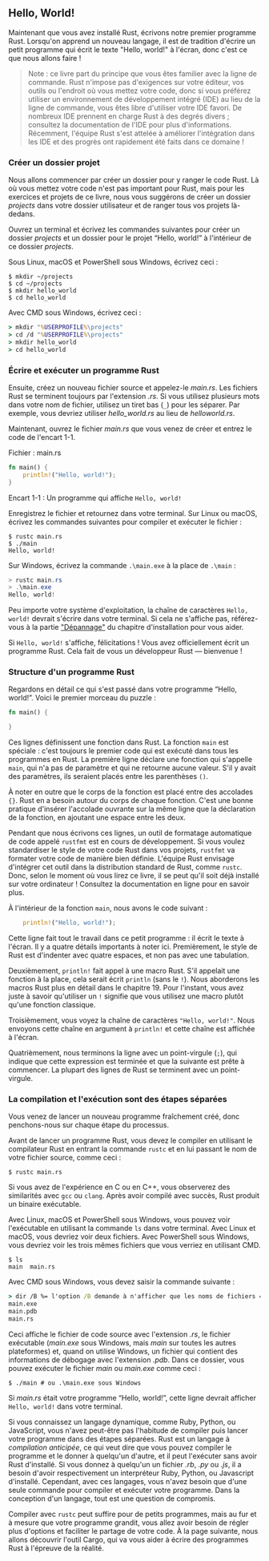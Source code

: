 <!--
## Hello, World!
-->

## Hello, World!

<!--
Now that you’ve installed Rust, let’s write your first Rust program. It’s
traditional when learning a new language to write a little program that prints
the text `Hello, world!` to the screen, so we’ll do the same here!
-->

Maintenant que vous avez installé Rust, écrivons notre premier programme Rust.
Lorsqu'on apprend un nouveau langage, il est de tradition d'écrire un petit
programme qui écrit le texte "Hello, world!" à l'écran, donc c'est ce que nous
allons faire !

<!--
> Note: This book assumes basic familiarity with the command line. Rust makes
> no specific demands about your editing or tooling or where your code lives, so
> if you prefer to use an integrated development environment (IDE) instead of
> the command line, feel free to use your favorite IDE. Many IDEs now have some
> degree of Rust support; check the IDE’s documentation for details. Recently,
> the Rust team has been focusing on enabling great IDE support, and progress
> has been made rapidly on that front!
-->

> Note : ce livre part du principe que vous êtes familier avec la ligne de
> commande. Rust n'impose pas d'exigences sur votre éditeur, vos outils ou
> l'endroit où vous mettez votre code, donc si vous préférez utiliser un
> environnement de développement intégré (IDE) au lieu de la ligne de commande,
> vous êtes libre d'utiliser votre IDE favori. De nombreux IDE prennent en
> charge Rust à des degrés divers ; consultez la documentation de
> l'IDE pour plus d'informations. Récemment, l'équipe Rust s'est attelée à
> améliorer l'intégration dans les IDE et des progrès ont rapidement été faits
> dans ce domaine !

<!--
### Creating a Project Directory
-->

### Créer un dossier projet

<!--
You’ll start by making a directory to store your Rust code. It doesn’t matter
to Rust where your code lives, but for the exercises and projects in this book,
we suggest making a *projects* directory in your home directory and keeping all
your projects there.
-->

Nous allons commencer par créer un dossier pour y ranger le code Rust. Là où
vous mettez votre code n'est pas important pour Rust, mais pour les exercices et
projets de ce livre, nous vous suggérons de créer un dossier *projects* dans
votre dossier utilisateur et de ranger tous vos projets là-dedans.

<!--
Open a terminal and enter the following commands to make a *projects* directory
and a directory for the “Hello, world!” project within the *projects* directory.
-->

Ouvrez un terminal et écrivez les commandes suivantes pour créer un
dossier *projects* et un dossier pour le projet “Hello, world!” à l'intérieur
de ce dossier *projects*.

<!--
For Linux, macOS, and PowerShell on Windows, enter this:
-->

Sous Linux, macOS et PowerShell sous Windows, écrivez ceci :

```text
$ mkdir ~/projects
$ cd ~/projects
$ mkdir hello_world
$ cd hello_world
```

<!--
For Windows CMD, enter this:
-->

Avec CMD sous Windows, écrivez ceci :


```cmd
> mkdir "%USERPROFILE%\projects"
> cd /d "%USERPROFILE%\projects"
> mkdir hello_world
> cd hello_world
```

<!--
### Writing and Running a Rust Program
-->

### Écrire et exécuter un programme Rust

<!--
Next, make a new source file and call it *main.rs*. Rust files always end with
the *.rs* extension. If you’re using more than one word in your filename, use
an underscore to separate them. For example, use *hello_world.rs* rather than
*helloworld.rs*.
-->

Ensuite, créez un nouveau fichier source et appelez-le *main.rs*. Les fichiers
Rust se terminent toujours par l'extension *.rs*. Si vous utilisez plusieurs
mots dans votre nom de fichier, utilisez un tiret bas (`_`) pour
les séparer. Par exemple, vous devriez utiliser *hello_world.rs* au lieu de
*helloworld.rs*.

<!--
Now open the *main.rs* file you just created and enter the code in Listing 1-1.
-->

Maintenant, ouvrez le fichier *main.rs* que vous venez de créer et entrez le
code de l'encart 1-1.

<!--
<span class="filename">Filename: main.rs</span>
-->

<span class="filename">Fichier : main.rs</span>

```rust
fn main() {
    println!("Hello, world!");
}
```

<!--
<span class="caption">Listing 1-1: A program that prints `Hello, world!`</span>
-->
<span class="caption">Encart 1-1 : Un programme qui affiche `Hello, world!`
</span>

<!--
Save the file and go back to your terminal window. On Linux or macOS, enter
the following commands to compile and run the file:
-->

Enregistrez le fichier et retournez dans votre terminal. Sur Linux
ou macOS, écrivez les commandes suivantes pour compiler et exécuter le fichier :

```text
$ rustc main.rs
$ ./main
Hello, world!
```

<!--
On Windows, enter the command `.\main.exe` instead of `./main`:
-->

Sur Windows, écrivez la commande `.\main.exe` à la place de `.\main` :

```powershell
> rustc main.rs
> .\main.exe
Hello, world!
```

<!--
Regardless of your operating system, the string `Hello, world!` should print to
the terminal. If you don’t see this output, refer back to the
[“Troubleshooting”][troubleshooting]<!-- ignore -- > part of the Installation
section for ways to get help.
-->

Peu importe votre système d'exploitation, la chaîne de caractères
`Hello, world!` devrait s'écrire dans votre terminal. Si cela ne s'affiche pas,
référez-vous à la partie ["Dépannage"][troubleshooting]<!-- ignore --> du
chapitre d'installation pour vous aider.

<!--
If `Hello, world!` did print, congratulations! You’ve officially written a Rust
program. That makes you a Rust programmer—welcome!
-->

Si `Hello, world!` s'affiche, félicitations ! Vous avez officiellement écrit un
programme Rust. Cela fait de vous un développeur Rust — bienvenue !

<!--
### Anatomy of a Rust Program
-->

### Structure d'un programme Rust

<!--
Let’s review in detail what just happened in your “Hello, world!” program.
Here’s the first piece of the puzzle:
-->

Regardons en détail ce qui s'est passé dans votre programme “Hello, world!”.
Voici le premier morceau du puzzle :

```rust
fn main() {

}
```

<!--
These lines define a function in Rust. The `main` function is special: it is
always the first code that runs in every executable Rust program. The first
line declares a function named `main` that has no parameters and returns
nothing. If there were parameters, they would go inside the parentheses, `()`.
-->

Ces lignes définissent une fonction dans Rust. La fonction `main` est spéciale :
c'est toujours le premier code qui est exécuté dans tous les programmes
en Rust. La première ligne déclare une fonction qui s'appelle `main`, qui n'a
pas de paramètre et qui ne retourne aucune valeur. S'il y avait des paramètres,
ils seraient placés entre les parenthèses `()`.

<!--
Also, note that the function body is wrapped in curly brackets, `{}`. Rust
requires these around all function bodies. It’s good style to place the opening
curly bracket on the same line as the function declaration, adding one space in
between.
-->

À noter en outre que le corps de la fonction est placé entre des accolades
`{}`. Rust en a besoin autour du corps de chaque fonction. C'est une
bonne pratique d'insérer l'accolade ouvrante sur la même ligne que la
déclaration de la fonction, en ajoutant une espace entre les deux.

<!--
At the time of this writing, an automatic formatter tool called `rustfmt` is
under development. If you want to stick to a standard style across Rust
projects, `rustfmt` will format your code in a particular style. The Rust team
plans to eventually include this tool with the standard Rust distribution, like
`rustc`. So depending on when you read this book, it might already be installed
on your computer! Check the online documentation for more details.
-->

Pendant que nous écrivons ces lignes, un outil de formatage automatique de code
appelé `rustfmt` est en cours de développement.
Si vous voulez standardiser le style de votre code Rust dans vos projets,
`rustfmt` va formater votre code de manière bien définie.
L'équipe Rust envisage d'intégrer cet outil dans la distribution
standard de Rust, comme `rustc`. Donc, selon le moment où vous lirez ce livre,
il se peut qu'il soit déjà installé sur votre ordinateur ! Consultez la
documentation en ligne pour en savoir plus.

<!--
Inside the `main` function is the following code:
-->

À l'intérieur de la fonction `main`, nous avons le code suivant :

```rust
    println!("Hello, world!");
```

<!--
This line does all the work in this little program: it prints text to the
screen. There are four important details to notice here. First, Rust style is
to indent with four spaces, not a tab.
-->

Cette ligne fait tout le travail dans ce petit programme : il écrit le texte à
l'écran. Il y a quatre détails importants à noter ici. Premièrement, le style de
Rust est d'indenter avec quatre espaces, et non pas avec une tabulation.

<!--
Second, `println!` calls a Rust macro. If it called a function instead, it
would be entered as `println` (without the `!`). We’ll discuss Rust macros in
more detail in Chapter 19. For now, you just need to know that using a `!`
means that you’re calling a macro instead of a normal function.
-->

Deuxièmement, `println!` fait appel à une macro Rust. S'il appelait une
fonction à la place, cela serait écrit `println` (sans le `!`). Nous aborderons
les macros Rust plus en détail dans le chapitre 19. Pour l'instant, vous avez
juste à savoir qu'utiliser un `!` signifie que vous utilisez une macro plutôt
qu'une fonction classique.

<!--
Third, you see the `"Hello, world!"` string. We pass this string as an argument
to `println!`, and the string is printed to the screen.
-->

Troisièmement, vous voyez la chaîne de caractères `"Hello, world!"`. Nous
envoyons cette chaîne en argument à `println!` et cette chaîne est affichée
à l'écran.

<!--
Fourth, we end the line with a semicolon (`;`), which indicates that this
expression is over and the next one is ready to begin. Most lines of Rust code
end with a semicolon.
-->

Quatrièmement, nous terminons la ligne avec un point-virgule (`;`), qui indique
que cette expression est terminée et que la suivante est prête à commencer. La
plupart des lignes de Rust se terminent avec un point-virgule.

<!--
### Compiling and Running Are Separate Steps
-->

### La compilation et l'exécution sont des étapes séparées

<!--
You’ve just run a newly created program, so let’s examine each step in the
process.
-->

Vous venez de lancer un nouveau programme fraîchement créé, donc penchons-nous
sur chaque étape du processus.

<!--
Before running a Rust program, you must compile it using the Rust compiler by
entering the `rustc` command and passing it the name of your source file, like
this:
-->

Avant de lancer un programme Rust, vous devez le compiler en utilisant le
compilateur Rust en entrant la commande `rustc` et en lui passant le nom de
votre fichier source, comme ceci :

```text
$ rustc main.rs
```

<!--
If you have a C or C++ background, you’ll notice that this is similar to `gcc`
or `clang`. After compiling successfully, Rust outputs a binary executable.
-->

Si vous avez de l'expérience en C ou en C++, vous observerez des similarités
avec `gcc` ou `clang`.
Après avoir compilé avec succès, Rust produit un binaire exécutable.

<!--
On Linux, macOS, and PowerShell on Windows, you can see the executable by
entering the `ls` command in your shell. On Linux and macOS, you’ll see two
files. With PowerShell on Windows, you’ll see the same three files that you
would see using CMD.
-->

Avec Linux, macOS et PowerShell sous Windows, vous pouvez voir l'exécutable en
utilisant la commande `ls` dans votre terminal. Avec Linux et macOS,
vous devriez voir deux fichiers. Avec PowerShell sous Windows, vous devriez voir
les trois mêmes fichiers que vous verriez en utilisant CMD.

```text
$ ls
main  main.rs
```

<!--
With CMD on Windows, you would enter the following:
-->

Avec CMD sous Windows, vous devez saisir la commande suivante :

<!--
```cmd
> dir /B %= the /B option says to only show the file names =%
main.exe
main.pdb
main.rs
```
-->

```cmd
> dir /B %= l'option /B demande à n'afficher que les noms de fichiers =%
main.exe
main.pdb
main.rs
```

<!--
This shows the source code file with the *.rs* extension, the executable file
(*main.exe* on Windows, but *main* on all other platforms), and, when using
Windows, a file containing debugging information with the *.pdb* extension.
From here, you run the *main* or *main.exe* file, like this:
-->

Ceci affiche le fichier de code source avec l'extension *.rs*, le fichier
exécutable (*main.exe* sous Windows, mais *main* sur toutes les autres
plateformes) et, quand on utilise Windows, un fichier qui contient des
informations de débogage avec l'extension *.pdb*. Dans ce dossier, vous pouvez
exécuter le fichier *main* ou *main.exe* comme ceci :

<!--
```text
$ ./main # or .\main.exe on Windows
```
-->

```text
$ ./main # ou .\main.exe sous Windows
```

<!--
If *main.rs* was your “Hello, world!” program, this line would print `Hello,
world!` to your terminal.
-->

Si *main.rs* était votre programme “Hello, world!”, cette ligne devrait afficher
`Hello, world!` dans votre terminal.

<!--
If you’re more familiar with a dynamic language, such as Ruby, Python, or
JavaScript, you might not be used to compiling and running a program as
separate steps. Rust is an *ahead-of-time compiled* language, meaning you can
compile a program and give the executable to someone else, and they can run it
even without having Rust installed. If you give someone a *.rb*, *.py*, or
*.js* file, they need to have a Ruby, Python, or JavaScript implementation
installed (respectively). But in those languages, you only need one command to
compile and run your program. Everything is a trade-off in language design.
-->

Si vous connaissez un langage dynamique, comme Ruby, Python, ou JavaScript, vous
n'avez peut-être pas l'habitude de compiler puis lancer votre programme dans des
étapes séparées.
Rust est un langage à *compilation anticipée*, ce qui veut dire que
vous pouvez compiler le programme et le donner à quelqu'un d'autre, et il peut
l'exécuter sans avoir Rust d'installé. Si vous donnez à quelqu'un un fichier
*.rb*, *.py* ou *.js*, il a besoin d'avoir respectivement un interpréteur Ruby,
Python, ou Javascript d'installé. Cependant, avec ces langages, vous n'avez
besoin que d'une seule commande pour compiler et exécuter votre programme.
Dans la conception d'un langage, tout est une question de compromis.

<!--
Just compiling with `rustc` is fine for simple programs, but as your project
grows, you’ll want to manage all the options and make it easy to share your
code. Next, we’ll introduce you to the Cargo tool, which will help you write
real-world Rust programs.
-->

Compiler avec `rustc` peut suffire pour de petits programmes, mais au fur et à
mesure que votre programme grandit, vous allez avoir besoin de régler plus
d'options et faciliter le partage de votre code. À la page suivante, nous allons
découvrir l'outil Cargo, qui va vous aider à écrire des programmes Rust à
l'épreuve de la réalité.

[troubleshooting]: ch01-01-installation.html#troubleshooting
